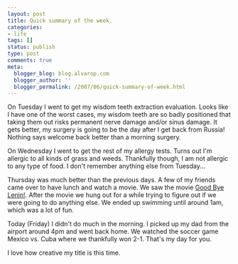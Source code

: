 ```yaml
---
layout: post
title: Quick summary of the week.
categories:
- life
tags: []
status: publish
type: post
comments: true
meta:
  blogger_blog: blog.alvarop.com
  blogger_author: ''
  blogger_permalink: /2007/06/quick-summary-of-week.html
---
```

On Tuesday I went to get my wisdom teeth extraction evaluation. Looks like I have one of the worst cases, my wisdom teeth are so badly positioned that taking them out risks permanent nerve damage and/or sinus damage. It gets better, my surgery is going to be the day after I get back from Russia! Nothing says welcome back better than a morning surgery.

On Wednesday I went to get the rest of my allergy tests. Turns out I'm allergic to all kinds of grass and weeds. Thankfully though, I am not allergic to any type of food. I don't remember anything else from Tuesday...

Thursday was much better than the previous days. A few of my friends came over to have lunch and watch a movie. We saw the movie <a href="http://www.imdb.com/title/tt0301357/">Good Bye Lenin!</a>. After the movie we hung out for a while trying to figure out if we were going to do anything else. We ended up swimming until around 1am, which was a lot of fun.

Today (Friday) I didn't do much in the morning. I picked up my dad from the airport around 4pm and went back home. We watched the soccer game Mexico vs. Cuba where we thankfully won 2-1. That's my day for you.

I love how creative my title is this time.
